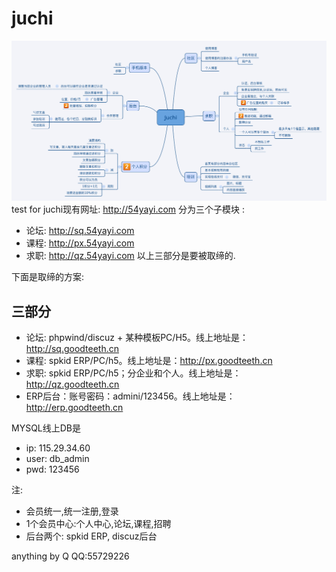 # juchi
![功能图](https://raw.githubusercontent.com/redtravel/juchi/master/document/juchi.png)
test
for 
juchi现有网址: http://54yayi.com 分为三个子模块 : 
- 论坛: http://sq.54yayi.com
- 课程: http://px.54yayi.com
- 求职: http://qz.54yayi.com
以上三部分是要被取缔的.

下面是取缔的方案:

## 三部分
- 论坛: phpwind/discuz + 某种模板PC/H5。线上地址是：http://sq.goodteeth.cn
- 课程: spkid ERP/PC/h5。线上地址是：http://px.goodteeth.cn
- 求职: spkid ERP/PC/h5；分企业和个人。线上地址是：http://qz.goodteeth.cn
- ERP后台：账号密码：admini/123456。线上地址是：http://erp.goodteeth.cn

MYSQL线上DB是
- ip: 115.29.34.60
- user: db_admin
- pwd: 123456

注:
- 会员统一,统一注册,登录
- 1个会员中心:个人中心,论坛,课程,招聘
- 后台两个: spkid ERP, discuz后台 



anything by Q
QQ:55729226

